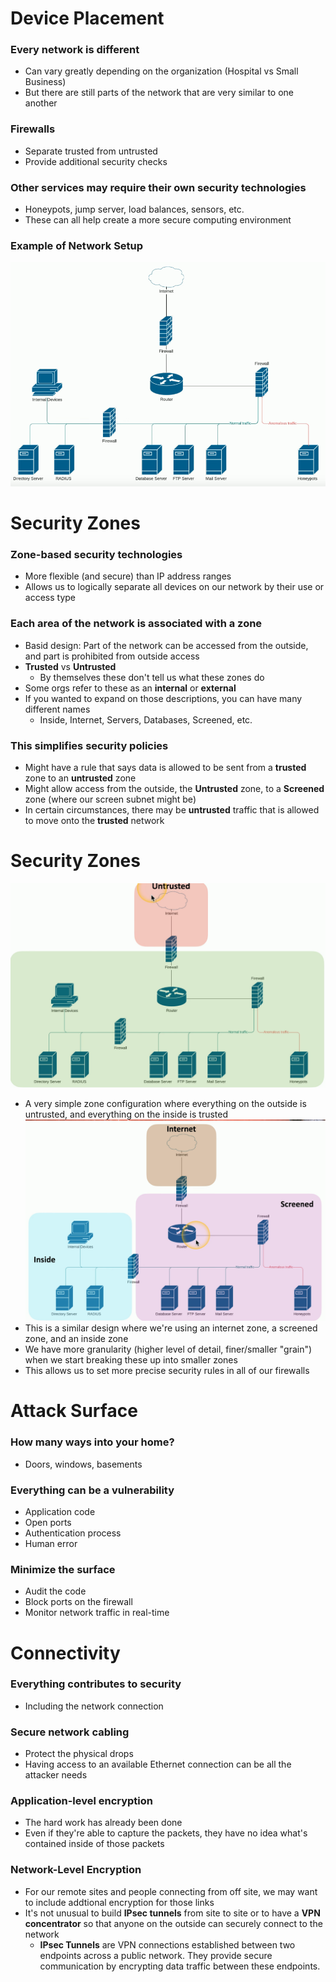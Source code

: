 # Device Placement
### Every network is different
- Can vary greatly depending on the organization (Hospital vs Small Business)
- But there are still parts of the network that are very similar to one another
### Firewalls
- Separate trusted from untrusted
- Provide additional security checks
### Other services may require their own security technologies
- Honeypots, jump server, load balances, sensors, etc.
- These can all help create a more secure computing environment
### Example of Network Setup
![](attachments/3de439597dd09a071dbe1685ab0f6353.png)
# Security Zones
### Zone-based security technologies
- More flexible (and secure) than IP address ranges
- Allows us to logically separate all devices on our network by their use or access type
### Each area of the network is associated with a zone
- Basid design: Part of the network can be accessed from the outside, and part is prohibited from outside access
- **Trusted** vs **Untrusted**
	- By themselves these don't tell us what these zones do
- Some orgs refer to these as an **internal** or **external**
- If you wanted to expand on those descriptions, you can have many different names
	- Inside, Internet, Servers, Databases, Screened, etc.
### This simplifies security policies
- Might have a rule that says data is allowed to be sent from a **trusted** zone to an **untrusted** zone
- Might allow access from the outside, the **Untrusted** zone, to a **Screened** zone (where our screen subnet might be)
- In certain circumstances, there may be **untrusted** traffic that is allowed to move onto the **trusted** network
# Security Zones
![](attachments/c75ee7530760c96412ef831b6b15d5b8.png)
- A very simple zone configuration where everything on the outside is untrusted, and everything on the inside is trusted
![](attachments/0556a1581b230762e69721f3e11b9b05.png)
- This is a similar design where we're using an internet zone, a screened zone, and an inside zone
- We have more granularity (higher level of detail, finer/smaller "grain") when we start breaking these up into smaller zones
- This allows us to set more precise security rules in all of our firewalls
# Attack Surface
### How many ways into your home?
- Doors, windows, basements
### Everything can be a vulnerability
- Application code
- Open ports
- Authentication process
- Human error
### Minimize the surface
- Audit the code
- Block ports on the firewall
- Monitor network traffic in real-time
# Connectivity
### Everything contributes to security
- Including the network connection
### Secure network cabling
- Protect the physical drops
- Having access to an available Ethernet connection can be all the attacker needs
### Application-level encryption
- The hard work has already been done
- Even if they're able to capture the packets, they have no idea what's contained inside of those packets
### Network-Level Encryption
- For our remote sites and people connecting from off site, we may want to include addtional encryption for those links
- It's not unusual to build **IPsec tunnels** from site to site or to have a **VPN concentrator** so that anyone on the outside can securely connect to the network
	- **IPsec Tunnels** are VPN connections established between two endpoints across a public network. They provide secure communication by encrypting data traffic between these endpoints.